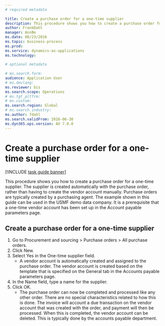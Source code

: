 ```yaml
--- 
# required metadata 
 
title: Create a purchase order for a one-time supplier
description: This procedure shows you how to create a purchase order for a one-time supplier. 
author: FrankDahl
manager: AnnBe 
ms.date: 08/23/2016
ms.topic: business-process 
ms.prod:  
ms.service: dynamics-ax-applications 
ms.technology:  
 
# optional metadata 
 
# ms.search.form:   
audience: Application User 
# ms.devlang:  
ms.reviewer: bis
ms.search.scope: Operations 
# ms.tgt_pltfrm:  
# ms.custom:  
ms.search.region: Global
# ms.search.industry: 
ms.author: fdahl
ms.search.validFrom: 2016-06-30 
ms.dyn365.ops.version: AX 7.0.0 
---
```

# Create a purchase order for a one-time supplier

[!INCLUDE [task guide banner](../../includes/task-guide-banner.md)]

This procedure shows you how to create a purchase order for a one-time supplier. The supplier is created automatically with the purchase order, rather than having to create the vendor account manually. Purchase orders are typically created by a purchasing agent. The example shown in this guide can be used in the USMF demo data company. It is a prerequisite that a one-time vendor account has been set up in the Account payable parameters page.


## Create a purchase order for a one-time supplier
1. Go to Procurement and sourcing > Purchase orders > All purchase orders.
2. Click New.
3. Select Yes in the One-time supplier field.
    * A vendor account is automatically created and assigned to the purchase order. The vendor account is created based on the template that is specified on the General tab in the Accounts payable parameters page.  
4. In the Name field, type a name for the supplier.
5. Click OK.
    * The purchase order can now be completed and processed like any other order. There are no special characteristics related to how this is done. The invoice will account a due transaction on the vendor account that was created with the order, and payment will then be processed. When this is completed, the vendor account can be deleted. This is typically done by the accounts payable department.  

